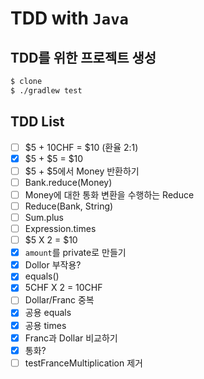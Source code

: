 # TDD with `Java`

## TDD를 위한 프로젝트 생성

```bash
$ clone 
$ ./gradlew test

```

## TDD List

- [ ]  $5 + 10CHF = $10 (환율 2:1)
- [X]  $5 + $5 = $10
- [ ]  $5 + $5에서 Money 반환하기
- [ ]  Bank.reduce(Money)
- [ ]  Money에 대한 통화 변환을 수행하는 Reduce
- [ ]  Reduce(Bank, String)
- [ ]  Sum.plus
- [ ]  Expression.times
- [ ]  $5 X 2 = $10
- [X]  `amount`를 private로 만들기
- [X]  Dollor 부작용?
- [X]  equals()
- [X]  5CHF X 2 = 10CHF
- [ ]  Dollar/Franc 중복
- [X]  공용 equals
- [X]  공용 times
- [X]  Franc과 Dollar 비교하기
- [X]  통화?
- [ ]  testFranceMultiplication 제거
